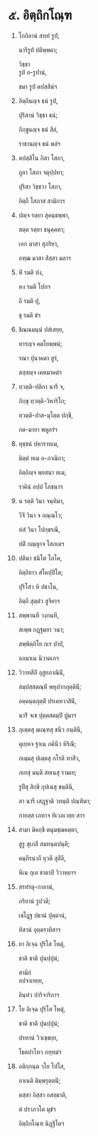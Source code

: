 <h1>๕. อิตฺถิกโณฺฑ</h1>
<ol>
<li>
โกกิลานํ สทฺทํ รูปํ,  
  
นารีรูปํ ปติพฺพตา;  
  
วิชฺชา  
รูปํ อ-รูปานํ,  
  
ขมา รูปํ ตปสฺสินํฯ  
</li>
  
<li>
อิตฺถีนญฺจ ธนํ รูปํ,  
  
ปุริสานํ วิชฺชา ธนํ;  
  
ภิกฺขูนญฺจ ธนํ สีลํ,  
  
ราชานญฺจ ธนํ พลํฯ  
</li>
  
<li>
ตปสฺสิโน กิสา โสภา,  
  
ถูลา โสภา จตุปฺปทา;  
  
ปุริสา วิชฺชวา โสภา,  
  
อิตฺถี โสภาส สามิกาฯ  
</li>
  
<li>
ปญฺจ รตฺยา สุคนฺธพฺพา,  
  
สตฺต รตฺยา ธนุคฺคหา;  
  
เอก มาสา สุภริยา,  
  
อฑฺฒ มาสา สิสฺสา มลาฯ  
</li>
  
<li>
หิํ รมติ ปง,  
  
หง รมติ โปกฯ  
  
ถี รมติ ปุ,  
  
ขุ รมติ ธํฯ  
</li>
  
<li>
ชิณฺณมนฺนํ ปสํเสยฺย,  
  
ทารญฺจ คตโยพฺพนํ;  
  
รณา ปุนาคตา สูรํ,  
  
สสฺสญฺจ เคหมาคตํฯ  
</li>
  
<li>
ทฺวตฺติ-ปติกา  
นารี จ,  
  
ภิกฺขุ ทฺวตฺติ-วิหาริโก;  
  
ทฺวตฺติ-ปาส-มุโตฺต ปกฺขี,  
  
กต-มายา พหูถรํฯ  
</li>
  
<li>
ทุชฺชนํ ปหาราทเม,  
  
มิตฺตํ ทเม อ-ภาณิกา;  
  
อิตฺถิญฺจ พฺยสนา ทเม,  
  
ราคินํ อปฺป โภชนาฯ  
</li>
  
<li>
น รตฺติ วินา จนฺทิมา,  
  
วีจิํ วินา จ อณฺณโว;  
  
หํสํ วินา โปกฺขรณี,  
  
ปติํ กญฺญาจ โสภเตฯ  
</li>
  
<li>
ปตินา ชนิโต โภโค,  
  
อิตฺถิยาว สํโคปฺปิโต;  
  
ปุริโสว หิ ปธาโน,  
  
อิตฺถี สุตฺตํว สูจิยาฯ  
</li>
  
<li>
สพฺพานที วงฺกนที,  
  
สเพฺพ กฎฺฐมยา วนา;  
  
สพฺพิตฺถิโย กเร ปาปํ,  
  
ลภมาเน นิวาตเกฯ  
</li>
  
<li>
วิวาทสีลิํ  
อุสูยภาณินิํ,  
  
สมฺปสฺสตณฺหิํ พหุปากภุตฺตินิํ;  
  
อคฺคนฺตภุตฺติํ ปรเคหวาสินิํ,  
  
นาริํ จเช ปุตฺตสตมฺปิ ปูมาฯ  
</li>
  
<li>
ภุเตฺตสุ มเณฺฑสุ ชนีว กนฺตินี,  
  
คุเยฺหจ ฐาเน ภคินีว หิริณี;  
  
กเมฺมสุ ปเตฺตสุ กโรติ ทาสีว,  
  
ภเยสุ มนฺตี สยเนสุ รามเย;  
  
รูปีสุ สิกฺขี กุปเนสุ ขนฺตินี,  
  
สา นารี เสฎฺฐาติ วทนฺติ ปณฺฑิตา;  
  
กายสฺส เภทาจ ทิเวภเวยฺย สาฯ  
</li>
  
<li>
สามา มิคกฺขี ตนุมชฺฌคตฺตา,  
  
สูรู สุเกสี สมทนฺตปนฺตี;  
  
คมฺภีรนาภี ยุวตี สุสีลี,  
  
หีเน กุเล ชาตาปิ วิวาหฺยาฯ  
</li>
  
<li>
สรทํรตุ-กาลานํ,  
  
ภริยานํ รูปวตี;  
  
เชโฎฺฐ ปธานํ ปุตฺตานํ,  
  
ทิสานํ อุตฺตราทิสาฯ  
</li>
  
<li>
ยา อิเจฺฉ ปุริโส โหตุํ,  
  
ชาติ ชาติ ปุนปฺปุนํ;  
  
สามิกํ  
อปจาเยยฺย,  
  
อินฺทํว ปาริจาริกาฯ  
</li>
  
<li>
โย อิเจฺฉ ปุริโส โหตุํ,  
  
ชาติ ชาติ ปุนปฺปุนํ;  
  
ปรทานํ วิวเชฺชยฺย,  
  
โธตปาโทว กทฺทมํฯ  
</li>
  
<li>
อติกฺกนฺต วโย โปโส,  
  
อาเนติ ติมฺพรุตฺตนิํ;  
  
ตสฺสา อิสฺสา อสทฺธาติ,  
  
ตํ ปราภวโต มุขํฯ  
</li>
  
อิตฺถิกโณฺฑ นิฎฺฐิโตฯ  
</li>
  
  
  
  
  